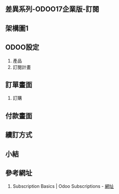 ## 差異系列-ODOO17企業版-訂閱

## 架構圖1

## ODOO設定
1.  產品
2.  訂閱計畫

## 訂單畫面
1. 訂購

## 付款畫面

## 續訂方式

## 小結

## 參考網址
1. Subscription Basics | Odoo Subscriptions - [網址](https://www.youtube.com/watch?v=E97c3I4l2SE)
